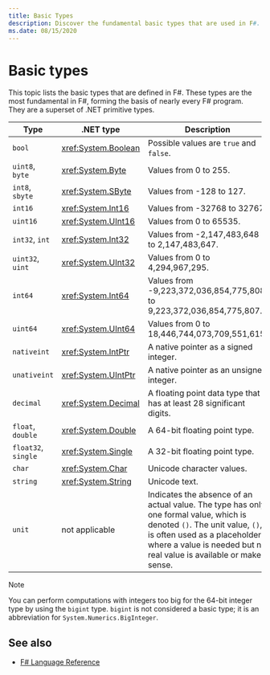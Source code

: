 ```yaml
---
title: Basic Types
description: Discover the fundamental basic types that are used in F#.
ms.date: 08/15/2020
---
```

# Basic types

This topic lists the basic types that are defined in F#. These types are the most fundamental in F#, forming the basis of nearly every F# program. They are a superset of .NET primitive types.

|Type|.NET type|Description|Example|
|----|---------|-----------|-------|
|`bool`|<xref:System.Boolean>|Possible values are `true` and `false`.|`true`/`false`|
|`uint8`, `byte`|<xref:System.Byte>|Values from 0 to 255.|`1uy`|
|`int8`, `sbyte`|<xref:System.SByte>|Values from -128 to 127.|`1y`|
|`int16`|<xref:System.Int16>|Values from -32768 to 32767.|`1s`|
|`uint16`|<xref:System.UInt16>|Values from 0 to 65535.|`1us`|
|`int32`, `int`|<xref:System.Int32>|Values from -2,147,483,648 to 2,147,483,647.|`1`|
|`uint32`, `uint`|<xref:System.UInt32>|Values from 0 to 4,294,967,295.|`1u`|
|`int64`|<xref:System.Int64>|Values from -9,223,372,036,854,775,808 to 9,223,372,036,854,775,807.|`1L`|
|`uint64`|<xref:System.UInt64>|Values from 0 to 18,446,744,073,709,551,615.|`1UL`|
|`nativeint`|<xref:System.IntPtr>|A native pointer as a signed integer.|`nativeint 1`|
|`unativeint`|<xref:System.UIntPtr>|A native pointer as an unsigned integer.|`unativeint 1`|
|`decimal`|<xref:System.Decimal>|A floating point data type that has at least 28 significant digits.|`1.0m`|
|`float`, `double`|<xref:System.Double>|A 64-bit floating point type.|`1.0`|
|`float32`, `single`|<xref:System.Single>|A 32-bit floating point type.|`1.0f`|
|`char`|<xref:System.Char>|Unicode character values.|`'c'`|
|`string`|<xref:System.String>|Unicode text.|`"str"`|
|`unit`|not applicable|Indicates the absence of an actual value. The type has only one formal value, which is denoted `()`. The unit value, `()`, is often used as a placeholder where a value is needed but no real value is available or makes sense.|`()`|

> [!NOTE]
> You can perform computations with integers too big for the 64-bit integer type by using the `bigint` type. `bigint` is not considered a basic type; it is an abbreviation for `System.Numerics.BigInteger`.

## See also

- [F# Language Reference](index.md)
